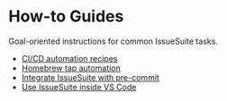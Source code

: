 # How-to Guides

Goal-oriented instructions for common IssueSuite tasks.

- [CI/CD automation recipes](ci-cd.md)
- [Homebrew tap automation](homebrew.md)
- [Integrate IssueSuite with pre-commit](pre-commit.md)
- [Use IssueSuite inside VS Code](vs-code.md)
